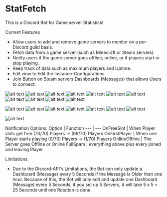 # StatFetch
This is a Discord Bot for Game server Statistics!

Current Features
- Allow users to add and remove game servers to monitor on a per-Discord guild basis.
- Fetch data from a game server (such as Minecraft or Steam servers).
- Notify users if the game server goes offline, online, or if players start or stop playing.
- Keep track of data such as maximum players and Uptime.
- Edit view to Edit the Instance-Configurations.
- Join Button on Steam servers Dashboards (Messages) that allows Users to connect.

![alt text][Setup1]
![alt text][Setup2]
![alt text][Setup3]
![alt text][Setup4]
![alt text][Setup5]
![alt text][Setup6]
![alt text][Setup7]
![alt text][Setup8]
![alt text][Setup9]
![alt text][Setup10]
![alt text][Setup11]

![alt text][Notifications2]
![alt text][Notifications3]
![alt text][Notifications4]
![alt text][Notifications5]
![alt text][Notifications6]
![alt text][Notifications7]
![alt text][Notifications8]

![alt text][Statistics]



Notification Options.
Option | Function
--- | ---
OnFreeSlot | When Player slots get free (70/70) Players -> (69/70) Players
OnFirstPlayer | When one Player starts playing (0/70) Players -> (1/70) Players
OnlineOffline | The Server goes Offline or Online
FullSpam | everything above plus every joined and leaving Player

Limitations
- Due to the Discord-API's Limitations, the Bot can only update a Dashboard (Message) every 5 Seconds if the Message is Older than one hour. Because of this, the Bot will only edit and update one Dashboard (Message) every 5 Seconds, if you set up 5 Servers, it will take 5 x 5 = 25 Seconds until one Rotation is done.

[Setup1]: https://i.imgur.com/ktf9gm2.png "Setup1"
[Setup2]: https://i.imgur.com/4Jd2zGl.png "Setup2"
[Setup3]: https://i.imgur.com/S72S0z2.png "Setup3"
[Setup4]: https://i.imgur.com/Lhify0w.png "Setup4"
[Setup5]: https://i.imgur.com/VpT2aVH.png "Setup5"
[Setup6]: https://i.imgur.com/YR0tuRx.png "Setup6"
[Setup7]: https://i.imgur.com/jb2kxn6.png "Setup7"
[Setup8]: https://i.imgur.com/Ul0OHWz.png "Setup8"
[Setup9]: https://i.imgur.com/Eb7tT8t.png "Setup9"
[Setup10]: https://i.imgur.com/6S5MwGS.png "Setup10"
[Setup11]: https://i.imgur.com/eIag61u.png "Setup11"
[Notifications2]: https://i.imgur.com/6a2iR1i.png "Notifications2"
[Notifications3]: https://i.imgur.com/OPKnL4Z.png "Notifications3"
[Notifications4]: https://i.imgur.com/JS8xSLD.png "Notifications4"
[Notifications5]: https://i.imgur.com/5hh0jSk.png "Notifications5"
[Notifications6]: https://i.imgur.com/0fGPlDC.png "Notifications6"
[Notifications7]: https://i.imgur.com/e0NRGrP.png "Notifications7"
[Notifications8]: https://i.imgur.com/V02gB57.png "Notifications8"
[Statistics]: https://i.imgur.com/PUT3axJ.png "Statistics"
